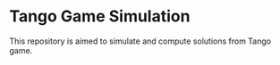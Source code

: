 Tango Game Simulation
=========================


This repository is aimed to simulate and compute solutions from Tango game.
